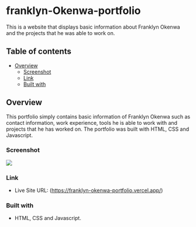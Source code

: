 # franklyn-Okenwa-portfolio

This is a website that displays basic information about Franklyn Okenwa and the projects that he was able to work on.

## Table of contents

- [Overview](#overview)
  - [Screenshot](#screenshot)
  - [Link](#link)
  - [Built with](#built-with)

## Overview
This portfolio simply contains basic information of Franklyn Okenwa such as contact information, work experience, tools he is able to work with and projects that he has worked on.
The portfolio was built with HTML, CSS and Javascript.

### Screenshot

![](https://github.com/franklynwisdom/franklyn-Okenwa-portfolio/blob/master/portfolio-home-page.png)

### Link
- Live Site URL: (https://franklyn-okenwa-portfolio.vercel.app/)

### Built with

- HTML, CSS and Javascript.

